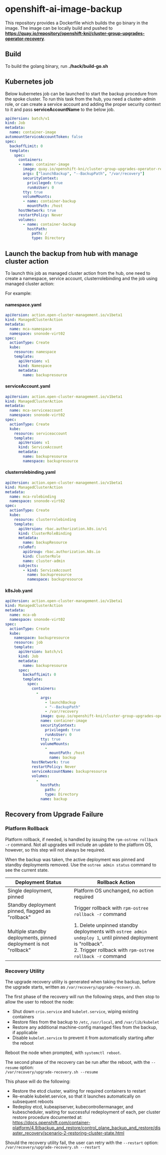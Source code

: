 # openshift-ai-image-backup

This repository provides a Dockerfile which builds the go binary in the image. The image can be locally build and pushed
to **<https://quay.io/repository/openshift-kni/cluster-group-upgrades-operator-recovery>**.

## Build

To build the golang binary, run **./hack/build-go.sh**

## Kubernetes job

Below kubernetes job can be launched to start the backup procedure from the spoke cluster. To run this task from the
hub, you need a cluster-admin role, or can create a service account and adding the proper security context to it and
pass **serviceAccountName** to the below job.

```yaml
apiVersion: batch/v1
kind: Job
metadata:
  name: container-image
automountServiceAccountToken: false
spec:
  backoffLimit: 0
  template:
    spec:
      containers:
      - name: container-image
        image: quay.io/openshift-kni/cluster-group-upgrades-operator-recovery:latest
        args: ["launchBackup", "--BackupPath", "/var/recovery"]
        securityContext:
          privileged: true
          runAsUser: 0
        tty: true
        volumeMounts:
        - name: container-backup
          mountPath: /host
      hostNetwork: true
      restartPolicy: Never
      volumes:
        - name: container-backup
          hostPath:
            path: /
            type: Directory
```

## Launch the backup from hub with manage cluster action

To launch this job as managed cluster action from the hub, one need to create a namespace, service account,
clusterrolebinding and the job using managed cluster action:

For example:

#### namespace.yaml

```yaml
apiVersion: action.open-cluster-management.io/v1beta1
kind: ManagedClusterAction
metadata:
  name: mca-namespace
  namespace: snonode-virt02
spec:
  actionType: Create
  kube:
    resource: namespace
    template:
      apiVersion: v1
      kind: Namespace
      metadata:
        name: backupresource
```

#### serviceAccount.yaml

```yaml
apiVersion: action.open-cluster-management.io/v1beta1
kind: ManagedClusterAction
metadata:
  name: mca-serviceaccount
  namespace: snonode-virt02
spec:
  actionType: Create
  kube:
    resource: serviceaccount
    template:
      apiVersion: v1
      kind: ServiceAccount
      metadata:
        name: backupresource
        namespace: backupresource

```

#### clusterrolebinding.yaml

```yaml
apiVersion: action.open-cluster-management.io/v1beta1
kind: ManagedClusterAction
metadata:
  name: mca-rolebinding
  namespace: snonode-virt02
spec:
  actionType: Create
  kube:
    resource: clusterrolebinding
    template:
      apiVersion: rbac.authorization.k8s.io/v1
      kind: ClusterRoleBinding
      metadata:
        name: backupResource
      roleRef:
        apiGroup: rbac.authorization.k8s.io
        kind: ClusterRole
        name: cluster-admin
      subjects:
        - kind: ServiceAccount
          name: backupresource
          namespace: backupresource

```

#### k8sJob.yaml

```yaml
apiVersion: action.open-cluster-management.io/v1beta1
kind: ManagedClusterAction
metadata:
  name: mca-ob
  namespace: snonode-virt02
spec:
  actionType: Create
  kube:
    namespace: backupresource
    resource: job
    template:
      apiVersion: batch/v1
      kind: Job
      metadata:
        name: backupresource
      spec:
        backoffLimit: 0
        template:
          spec:
            containers:
              - 
                args:
                  - launchBackup
                  - "--BackupPath"
                  - /var/recovery
                image: quay.io/openshift-kni/cluster-group-upgrades-operator-recovery:latest
                name: container-image
                securityContext:
                  privileged: true
                  runAsUser: 0
                tty: true
                volumeMounts:
                  - 
                    mountPath: /host
                    name: backup
            hostNetwork: true
            restartPolicy: Never
            serviceAccountName: backupresource
            volumes:
              - 
                hostPath:
                  path: /
                  type: Directory
                name: backup
```

## Recovery from Upgrade Failure

### Platform Rollback

Platform rollback, if needed, is handled by issuing the `rpm-ostree rollback -r` command. Not all upgrades will include
an update to the platform OS, however, so this step will not always be required.

When the backup was taken, the active deployment was pinned and standby deployments removed. Use the
`ostree admin status` command to see the current state.

|Deployment Status|Rollback Action|
|-----------------|---------------|
|Single deployment, pinned|Platform OS unchanged, no action required|
|Standby deployment pinned, flagged as "rollback"|Trigger rollback with `rpm-ostree rollback -r` command|
|Multiple standby deployments, pinned deployment is not "rollback"|1. Delete unpinned standby deployments with `ostree admin undeploy 1`, until pinned deployment is "rollback".<br>2. Trigger rollback with `rpm-ostree rollback -r` command|

### Recovery Utility

The upgrade recovery utility is generated when taking the backup, before the upgrade starts, written as `/var/recovery/upgrade-recovery.sh`.

The first phase of the recovery will run the following steps, and then stop to allow the user to reboot the node:

* Shut down `crio.service` and `kubelet.service`, wiping existing containers
* Restore files from the backup to `/etc`, `/usr/local`, and `/var/lib/kubelet`
* Restore any additional machine-config managed files from the backup, if applicable
* Disable `kubelet.service` to prevent it from automatically starting after the reboot

Reboot the node when prompted, with `systemctl reboot`.

The second phase of the recovery can be run after the reboot, with the `--resume` option:<br>
`/var/recovery/upgrade-recovery.sh --resume`

This phase will do the following:

* Restore the etcd cluster, waiting for required containers to restart
* Re-enable kubelet.service, so that it launches automatically on subsequent reboots
* Redeploy etcd, kubeapiserver, kubecontrollermanager, and kubescheduler, waiting for successful redeployment of each,
  per cluster restore procedure documented at:<br>
<https://docs.openshift.com/container-platform/4.9/backup_and_restore/control_plane_backup_and_restore/disaster_recovery/scenario-2-restoring-cluster-state.html>

Should the recovery utility fail, the user can retry with the `--restart` option:<br>
`/var/recovery/upgrade-recovery.sh --restart`
